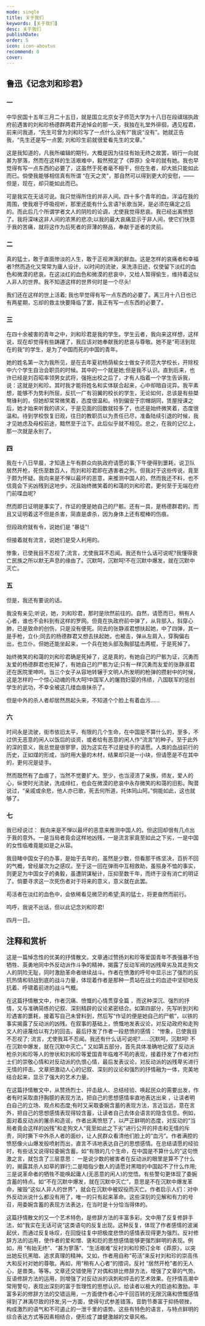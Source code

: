 ```yaml
---
mode: single
title: 关于我们
keywords: [关于我们]
desc: 关于我们
publishDate: 
order: 5
icon: icon-aboutus
recommend: 0
cover: 
---
```


## 鲁迅《记念刘和珍君》

### 一

中华民国十五年三月二十五日，就是国立北京女子师范大学为十八日在段祺瑞执政府前遇害的刘和珍杨德群两君开追悼会的那一天，我独在礼堂外徘徊，遇见程君，前来问我道，“先生可曾为刘和珍写了一点什么没有?”我说“没有”。她就正告我，“先生还是写一点罢; 刘和珍生前就很爱看先生的文章。”

这是我知道的，凡我所编辑的期刊，大概是因为往往有始无终之故罢，销行一向就甚为寥落，然而在这样的生活艰难中，毅然预定了《莽原》全年的就有她。我也早觉得有写一点东西的必要了，这虽然于死者毫不相干，但在生者，却大抵只能如此而已。倘使我能够相信真有所谓 “在天之灵”，那自然可以得到更大的安慰，——但是，现在，却只能如此而已。

可是我实在无话可说。我只觉得所住的并非人间。四十多个青年的血，洋溢在我的周围，使我艰于呼吸视听，那里还能有什么言语?长歌当哭，是必须在痛定之后的。而此后几个所谓学者文人的阴险的论调，尤使我觉得悲哀。我已经出离愤怒了。我将深味这非人间的浓黑的悲凉;以我的最大哀痛显示于非人间，使它们快意于我的苦痛，就将这作为后死者的菲薄的祭品，奉献于逝者的灵前。

### 二

真的猛士，敢于直面惨淡的人生，敢于正视淋漓的鲜血。这是怎样的哀痛者和幸福者?然而造化又常常为庸人设计，以时间的流驶，来洗涤旧迹，仅使留下淡红的血色和微漠的悲哀。在这淡红的血色和微漠的悲哀中，又给人暂得偷生，维持着这似人非人的世界。我不知道这样的世界何时是一个尽头!

我们还在这样的世上活着; 我也早觉得有写一点东西的必要了。离三月十八日也已有两星期，忘却的救主快要降临了罢，我正有写一点东西的必要了。

### 三

在四十余被害的青年之中，刘和珍君是我的学生。学生云者，我向来这样想，这样说，现在却觉得有些踌躇了，我应该对她奉献我的悲哀与尊敬。她不是“苟活到现在的我”的学生，是为了中国而死的中国的青年。

她的姓名第一次为我所见，是在去年夏初杨荫榆女士做女子师范大学校长，开除校中六个学生自治会职员的时候。其中的一个就是她;但是我不认识。直到后来，也许已经是刘百昭率领男女武将，强拖出校之后了，才有人指着一个学生告诉我，说：这就是刘和珍。其时我才能将姓名和实体联合起来，心中却暗自诧异。我平素想，能够不为势利所屈，反抗一广有羽翼的校长的学生，无论如何，总该是有些桀骜锋利的，但她却常常微笑着，态度很温和。待到偏安于宗帽胡同，赁屋授课之后，她才始来听我的讲义，于是见面的回数就较多了，也还是始终微笑着，态度很温和。待到学校恢复旧观，往日的教职员以为责任已尽，准备陆续引退的时候，我才见她虑及母校前途，黯然至于泣下。此后似乎就不相见。总之，在我的记忆上，那一次就是永别了。

### 四

我在十八日早晨，才知道上午有群众向执政府请愿的事;下午便得到噩耗，说卫队居然开枪，死伤至数百人，而刘和珍君即在遇害者之列。但我对于这些传说，竟至于颇为怀疑。我向来是不惮以最坏的恶意，来推测中国人的，然而我还不料，也不信竟会下劣凶残到这地步。况且始终微笑着的和蔼的刘和珍君，更何至于无端在府门前喋血呢?

然而即日证明是事实了，作证的便是她自己的尸骸。还有一具，是杨德群君的。而且又证明着这不但是杀害，简直是虐杀，因为身体上还有棍棒的伤痕。

但段政府就有令，说她们是 “暴徒”!

但接着就有流言，说她们是受人利用的。

惨象，已使我目不忍视了;流言，尤使我耳不忍闻。我还有什么话可说呢?我懂得衰亡民族之所以默无声息的缘由了。沉默呵，沉默呵!不在沉默中爆发，就在沉默中灭亡。

### 五

但是，我还有要说的话。

我没有亲见;听说，她，刘和珍君，那时是欣然前往的。自然，请愿而已，稍有人心者，谁也不会料到有这样的罗网。但竟在执政府前中弹了，从背部入，斜穿心肺，已是致命的创伤，只是没有便死。同去的张静淑君想扶起她，中了四弹，其一是手枪，立仆;同去的杨德群君又想去扶起她，也被击，弹从左肩入，穿胸偏右出，也立仆。但她还能坐起来，一个兵在她头部及胸部猛击两棍，于是死掉了。

始终微笑的和蔼的刘和珍君确是死掉了，这是真的，有她自己的尸骸为证，沉勇而友爱的杨德群君也死掉了，有她自己的尸骸为证;只有一样沉勇而友爱的张静淑君还在医院里呻吟。当三个女子从容地转辗于文明人所发明的枪弹的攒射中的时候，这是怎样的一个惊心动魂的伟大呵!中国军人的屠戮妇婴的伟绩，八国联军的惩创学生的武功，不幸全被这几缕血痕抹杀了。

但是中外的杀人者却居然昂起头来，不知道个个脸上有着血污……

### 六

时间永是流驶，街市依旧太平，有限的几个生命，在中国是不算什么的，至多，不过供无恶意的闲人以饭后的谈资，或者给有恶意的闲人作“流言”的种子。至于此外的深的意义，我总觉是很寥寥，因为这实在不过是徒手的请愿。人类的血战前行的历史，正如煤的形成，当时用大量的木材，结果却只是一小块，但请愿是不在其中的，更何况是徒手。

然而既然有了血痕了，当然不觉要扩大。至少，也当浸渍了亲族，师友，爱人的心，纵使时光流驶，洗成绯红，也会在微漠的悲哀中永存微笑的和蔼的旧影。陶潜说过，“亲戚或余悲，他人亦已歌，死去何所道，托体同山阿。”倘能如此，这也就够了。

### 七

我已经说过： 我向来是不惮以最坏的恶意来推测中国人的。但这回却很有几点出于我的意外。一是当局者竟会这样地凶残，一是流言家竟至如此之下劣，一是中国的女性临难竟能如是之从容。

我目睹中国女子的办事，是始于去年的，虽然是少数，但看那干练坚决，百折不回的气概，曾经屡次为之感叹。至于这一回在弹雨中互相救助，虽殒身不恤的事实，则更足为中国女子的勇毅，虽遭阴谋秘计，压抑至数千年，而终于没有消亡的明证了。倘要寻求这一次死伤者对于将来的意义，意义就在此罢。

苟活者在淡红的血色中，会依稀看见微茫的希望;真的猛士，将更奋然而前行。

呜呼，我说不出话，但以此记念刘和珍君!

四月一日。

## 注释和赏析

 这是一篇悼念性的优美的抒情散文。文章通过赞扬刘和珍等爱国青年不畏强暴不怕牺牲、英勇地同中外反动派作斗争的精神，揭露了反动军阀的凶残卑劣及其走狗文人的阴险无耻，同时激励革命者继续战斗。作者在愤激的呼号中显示出了强烈的反抗热情和韧战到底的战斗力量，体现着作者是那种一贯站在战士的血迹中坚韧地反抗着、呼啸着前进的战斗气概。

在这篇抒情散文中，作者沉痛、愤慨的心情贯穿全篇 ，而这种深沉、强烈的抒情，又与准确简练的记叙、深刻精辟的议论紧密结合。如第四部分，先写听到刘和珍遇害的噩耗，接着写自己未曾料到，然后写“作证的便是她自己的尸骸”，以铁的事实揭露了反动派的凶残。在叙事的基础上，愤慨地发表议论，对反动政府和走狗文人的诬蔑给以有力的回击。最后抒发了作者一段悲愤的感情： “惨象，已使我目不忍视了; 流言，尤使我耳不忍闻。我还有什么话可说呢?……沉默呵，沉默呵! 不在沉默中爆发，就在沉默中灭亡。” 又如第五部分，首先具体准确地记叙了反动派枪杀刘和珍等人的惨状和刘和珍等爱国青年临难不苟的表现，接着抒发了作者对烈士们的崇敬心情和对反动派的仇恨心情，最后发表议论，对反动派的凶残卑劣进行无情的抨击。文章把激动人心的记叙、深刻的议论和强烈的抒情融为一体，完美地结合起来，显示了强大的艺术力量。

在这篇抒情散文中，从赞扬烈士、抨击敌人、总结经验、唤起民众的需要出发，作者有时采取直抒胸臆的表现方法，把自己的思想感情率直地表达出来 ，让读者明白自己的立场、观点和态度;有时又采取委婉含蓄的表现方法，言近旨远，意在言外，把自己的思想感情表现得较含蓄，让读者自己去体会语言的隐含信息。例如，面对着反动派的屠杀和造谣，作者出离愤怒了，以严正鲜明的态度，对反动的“当局者竟会这样的凶残”和走狗文人“竟至如此之下劣”进行公开的抨击和无情的斥责，同时撕下中外杀人者的面纱，让人民群众看清他们脸上的“血污”。作者满腔的愤怒像火山爆发般喷射而出，直言不讳地表达自己的思想感情。在总结请愿的经验时，有些话又说得较委婉含蓄。如“有限的几个生命，在中国是不算什么的”这句愤激之言，就包含了三层意思： 一是说少数的被害者在反动派的眼里是算不了什么的，揭露其杀人如草的罪行;二是暗指少数人的请愿对黑暗的中国起不了什么作用; 三是说革命者的牺牲不能唤起庸人(无恶意的闲人)的觉悟。有些警句更体现了委婉含蓄的特点。如“不在沉默中爆发，就在沉默中灭亡”，意思是不在沉默中爆发革命，摧毁“这似人非人的世界”，就会在沉默中被奴役而灭亡。作者启示人们：对中外反动派说什么都没有用了，唯一的只有起来革命。这些深刻的见解和有力的号召，用委婉含蓄的表现方法表达，在当时是十分恰当得体的。

这篇抒情散文的又一个艺术特色，是修辞方法的丰富多彩。文中用了反复修辞手法，如“我实在无话可说”这类语句的反复出现。这种反复，体现了作者感情的波澜起伏，而通过反复咏叹，在回旋往复中把极度悲愤的感情表现得更为强烈。反衬修辞方法的运用，使作者的爱和憎、褒和贬的思想感情能够更强烈鲜明的表现。例如，用 “有始无终”、“甚为寥落”、“生活艰难”反衬刘和珍预订全年《莽原》，以突出她反抗黑暗、追求真理的精神。又如，作者用自称“苟活”来反衬刘和珍的崇高伟大和反衬对她的尊敬。再如，用“稍有人心者”的措词，反衬 “居然开枪”者的无人心，是兽类。等等。文章还交错使用了对偶和排比修辞方法，增强了文章的气势。反语修辞方法的运用，则增强了对反动派的讽刺和抨击的艺术效果。在抒情高潮中常用警句，表现出深刻的富于哲理性的思想认识。给读者以极大的启迪和激励。丰富多彩的修辞方法的交错运用，一方面使作者心中千回百转的无限沉痛和愤慨感情得到了淋漓尽致的抒发;另一方面，使得句式参差错落，音韵节奏富于抑扬顿挫，构成激烈的语气和不可遏止的一泄千里的语势。这些有特色的语言，与特点鲜明的综合表达方式等因素相结合，便形成了雄健激越的文章风格。
